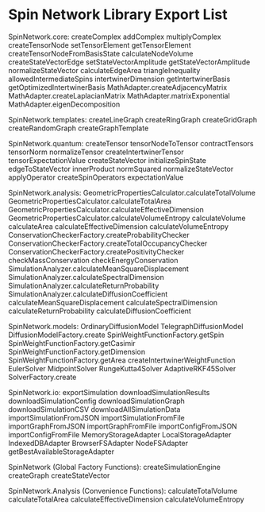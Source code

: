 # Spin Network Library Export List

SpinNetwork.core:
    createComplex
    addComplex
    multiplyComplex
    createTensorNode
    setTensorElement
    getTensorElement 
    createTensorNodeFromBasisState
    calculateNodeVolume
    createStateVectorEdge
    setStateVectorAmplitude
    getStateVectorAmplitude
    normalizeStateVector
    calculateEdgeArea
    triangleInequality
    allowedIntermediateSpins
    intertwinerDimension
    getIntertwinerBasis
    getOptimizedIntertwinerBasis
    MathAdapter.createAdjacencyMatrix
    MathAdapter.createLaplacianMatrix
    MathAdapter.matrixExponential
    MathAdapter.eigenDecomposition

SpinNetwork.templates:
    createLineGraph
    createRingGraph
    createGridGraph
    createRandomGraph
    createGraphTemplate

SpinNetwork.quantum:
    createTensor
    tensorNodeToTensor
    contractTensors
    tensorNorm
    normalizeTensor
    createIntertwinerTensor
    tensorExpectationValue
    createStateVector
    initializeSpinState
    edgeToStateVector
    innerProduct
    normSquared
    normalizeStateVector
    applyOperator
    createSpinOperators
    expectationValue

SpinNetwork.analysis:
    GeometricPropertiesCalculator.calculateTotalVolume
    GeometricPropertiesCalculator.calculateTotalArea
    GeometricPropertiesCalculator.calculateEffectiveDimension
    GeometricPropertiesCalculator.calculateVolumeEntropy
    calculateVolume
    calculateArea
    calculateEffectiveDimension
    calculateVolumeEntropy
    ConservationCheckerFactory.createProbabilityChecker
    ConservationCheckerFactory.createTotalOccupancyChecker
    ConservationCheckerFactory.createPositivityChecker
    checkMassConservation
    checkEnergyConservation
    SimulationAnalyzer.calculateMeanSquareDisplacement
    SimulationAnalyzer.calculateSpectralDimension
    SimulationAnalyzer.calculateReturnProbability
    SimulationAnalyzer.calculateDiffusionCoefficient
    calculateMeanSquareDisplacement
    calculateSpectralDimension
    calculateReturnProbability
    calculateDiffusionCoefficient

SpinNetwork.models:
    OrdinaryDiffusionModel
    TelegraphDiffusionModel
    DiffusionModelFactory.create
    SpinWeightFunctionFactory.getSpin
    SpinWeightFunctionFactory.getCasimir
    SpinWeightFunctionFactory.getDimension
    SpinWeightFunctionFactory.getArea
    createIntertwinerWeightFunction
    EulerSolver
    MidpointSolver
    RungeKutta4Solver
    AdaptiveRKF45Solver
    SolverFactory.create

SpinNetwork.io:
    exportSimulation
    downloadSimulationResults
    downloadSimulationConfig
    downloadSimulationGraph
    downloadSimulationCSV
    downloadAllSimulationData
    importSimulationFromJSON
    importSimulationFromFile
    importGraphFromJSON
    importGraphFromFile
    importConfigFromJSON
    importConfigFromFile
    MemoryStorageAdapter
    LocalStorageAdapter
    IndexedDBAdapter
    BrowserFSAdapter
    NodeFSAdapter
    getBestAvailableStorageAdapter

SpinNetwork (Global Factory Functions):
    createSimulationEngine
    createGraph
    createStateVector

SpinNetwork.Analysis (Convenience Functions):
    calculateTotalVolume
    calculateTotalArea
    calculateEffectiveDimension
    calculateVolumeEntropy